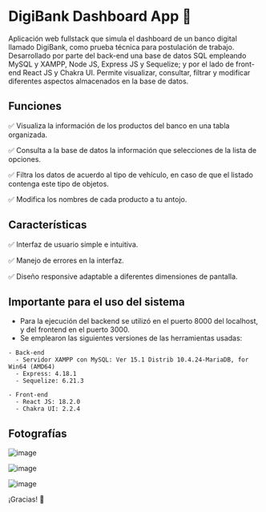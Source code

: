 # DigiBank Dashboard App :bank:
Aplicación web fullstack que simula el dashboard de un banco digital llamado DigiBank, como prueba técnica para postulación de trabajo. Desarrollado por parte del back-end una base de datos SQL empleando MySQL y XAMPP, Node JS, Express JS y Sequelize; y por el lado de front-end React JS y Chakra UI. Permite visualizar, consultar, filtrar y modificar diferentes aspectos almacenados en la base de datos.

## Funciones
:white_check_mark: Visualiza la información de los productos del banco en una tabla organizada.

:white_check_mark: Consulta a la base de datos la información que selecciones de la lista de opciones.

:white_check_mark: Filtra los datos de acuerdo al tipo de vehículo, en caso de que el listado contenga este tipo de objetos.

:white_check_mark: Modifica los nombres de cada producto a tu antojo.


## Características
:white_check_mark: Interfaz de usuario simple e intuitiva.

:white_check_mark: Manejo de errores en la interfaz.

:white_check_mark: Diseño responsive adaptable a diferentes dimensiones de pantalla.


## Importante para el uso del sistema
- Para la ejecución del backend se utilizó en el puerto 8000 del localhost, y del frontend en el puerto 3000.
- Se emplearon las siguientes versiones de las herramientas usadas:
```
- Back-end
  - Servidor XAMPP con MySQL: Ver 15.1 Distrib 10.4.24-MariaDB, for Win64 (AMD64)
  - Express: 4.18.1
  - Sequelize: 6.21.3

- Front-end
  - React JS: 18.2.0
  - Chakra UI: 2.2.4
```


## Fotografías
![image](https://user-images.githubusercontent.com/71740420/179449301-4340021f-5465-4508-b4fb-ec3d050cd1f3.png)

![image](https://user-images.githubusercontent.com/71740420/179449426-0f9f1db6-2dca-43a8-920d-edec9066d88d.png)

![image](https://user-images.githubusercontent.com/71740420/179449791-f4efa707-6296-43fa-911e-c9631cf2e7f0.png)

¡Gracias! :star_struck:
